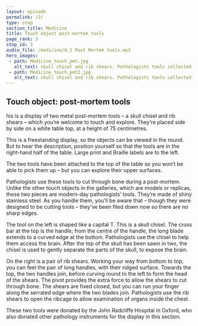 ```yaml
---
layout: episode
permalink: /2/
type: stop
section_title: Medicine
title: Touch object post-mortem tools
page_rank: 3
stop_id: 3
audio_file: /medicine/A_1 Post Mortem tools.mp3
hero_images:
 - path: Medicine_touch_pmt.jpg
   alt_text: skull chisel and rib shears. Pathologists tools collected from the Department of cellular Pathology at the John Radcliffe Hospital, 2016. © The Board of Trustees of the Science Museum
 - path: Medicine_touch_pmt2.jpg
   alt_text: skull chisel and rib shears. Pathologists tools collected from the Department of cellular Pathology at the John Radcliffe Hospital, 2016. © The Board of Trustees of the Science Museum
---
```


## Touch object: post-mortem tools  

his is a display of two metal post-mortem tools – a skull chisel and rib shears –
which you’re welcome to touch and explore.
They’re placed side by side on a white table top, at a height of 75 centimetres.  

This is a freestanding display, so the objects can be viewed in the round.
But to hear the description, position yourself so that the tools are in
the right-hand half of the table. Large print and Braille labels are to the left.

The two tools have been attached to the top of the table so you won’t be
able to pick them up – but you can explore their upper surfaces.  

Pathologists use these tools to cut through bone during a post-mortem.
Unlike the other touch objects in the galleries, which are models or replicas,
these two pieces are modern-day pathologists’ tools. They’re made of shiny stainless steel.
As you handle them, you’ll be aware that – though they were designed to be cutting tools –
they’ve been filed down now so there are no sharp edges.  

The tool on the left is shaped like a capital T. This is a skull chisel.
The cross bar at the top is the handle; from the centre of the handle,
the long blade extends to a curved edge at the bottom. Pathologists use
the chisel to help them access the brain. After the top of the skull has
been sawn in two, the chisel is used to gently separate the parts
of the skull, to expose the brain.

On the right is a pair of rib shears. Working your way from bottom to top,
you can feel the pair of long handles, with their ridged surface. Towards the top,
the two handles join, before curving round to the left to form the head of the shears.
The pivot provides the extra force to allow the shears to cut through bone.
The shears are fixed closed, but you can run your finger along the
serrated edge where the two blades join. Pathologists use the rib shears to open
the ribcage to allow examination of organs inside the chest.  

These two tools were donated by the John Radcliffe Hospital in Oxford,
who also donated other pathology instruments for the display in this section.   
